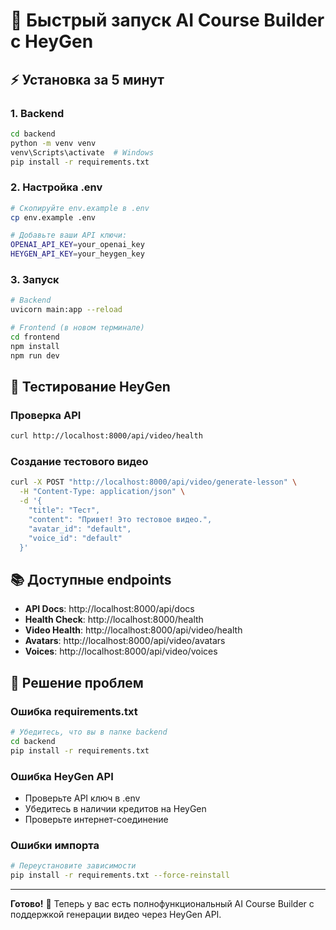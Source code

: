 # 🚀 Быстрый запуск AI Course Builder с HeyGen

## ⚡ Установка за 5 минут

### 1. Backend
```bash
cd backend
python -m venv venv
venv\Scripts\activate  # Windows
pip install -r requirements.txt
```

### 2. Настройка .env
```bash
# Скопируйте env.example в .env
cp env.example .env

# Добавьте ваши API ключи:
OPENAI_API_KEY=your_openai_key
HEYGEN_API_KEY=your_heygen_key
```

### 3. Запуск
```bash
# Backend
uvicorn main:app --reload

# Frontend (в новом терминале)
cd frontend
npm install
npm run dev
```

## 🎥 Тестирование HeyGen

### Проверка API
```bash
curl http://localhost:8000/api/video/health
```

### Создание тестового видео
```bash
curl -X POST "http://localhost:8000/api/video/generate-lesson" \
  -H "Content-Type: application/json" \
  -d '{
    "title": "Тест",
    "content": "Привет! Это тестовое видео.",
    "avatar_id": "default",
    "voice_id": "default"
  }'
```

## 📚 Доступные endpoints

- **API Docs**: http://localhost:8000/api/docs
- **Health Check**: http://localhost:8000/health
- **Video Health**: http://localhost:8000/api/video/health
- **Avatars**: http://localhost:8000/api/video/avatars
- **Voices**: http://localhost:8000/api/video/voices

## 🔧 Решение проблем

### Ошибка requirements.txt
```bash
# Убедитесь, что вы в папке backend
cd backend
pip install -r requirements.txt
```

### Ошибка HeyGen API
- Проверьте API ключ в .env
- Убедитесь в наличии кредитов на HeyGen
- Проверьте интернет-соединение

### Ошибки импорта
```bash
# Переустановите зависимости
pip install -r requirements.txt --force-reinstall
```

---

**Готово!** 🎉 Теперь у вас есть полнофункциональный AI Course Builder с поддержкой генерации видео через HeyGen API.
